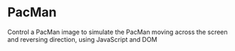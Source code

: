 # PacMan
Control a PacMan image to simulate the PacMan moving across the screen and reversing direction, using JavaScript and DOM
